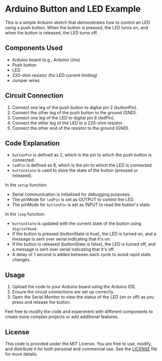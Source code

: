 # Arduino Button and LED Example

This is a simple Arduino sketch that demonstrates how to control an LED using a push button. When the button is pressed, the LED turns on, and when the button is released, the LED turns off.

## Components Used

- Arduino board (e.g., Arduino Uno)
- Push button
- LED
- 220-ohm resistor (for LED current limiting)
- Jumper wires

## Circuit Connection

1. Connect one leg of the push button to digital pin 2 (buttonPin).
2. Connect the other leg of the push button to the ground (GND).
3. Connect one leg of the LED to digital pin 8 (ledPin).
4. Connect the other leg of the LED to a 220-ohm resistor.
5. Connect the other end of the resistor to the ground (GND).

## Code Explanation

- `buttonPin` is defined as 2, which is the pin to which the push button is connected.
- `ledPin` is defined as 8, which is the pin to which the LED is connected.
- `buttonState` is used to store the state of the button (pressed or released).

In the `setup` function:
- Serial communication is initialized for debugging purposes.
- The pinMode for `ledPin` is set as OUTPUT to control the LED.
- The pinMode for `buttonPin` is set as INPUT to read the button's state.

In the `loop` function:
- `buttonState` is updated with the current state of the button using `digitalRead`.
- If the button is pressed (buttonState is true), the LED is turned on, and a message is sent over serial indicating that it's on.
- If the button is released (buttonState is false), the LED is turned off, and a message is sent over serial indicating that it's off.
- A delay of 1 second is added between each cycle to avoid rapid state changes.

## Usage

1. Upload the code to your Arduino board using the Arduino IDE.
2. Ensure the circuit connections are set up correctly.
3. Open the Serial Monitor to view the status of the LED (on or off) as you press and release the button.

Feel free to modify the code and experiment with different components to create more complex projects or add additional features.

## License

This code is provided under the MIT License. You are free to use, modify, and distribute it for both personal and commercial use. See the [LICENSE](LICENSE) file for more details.
